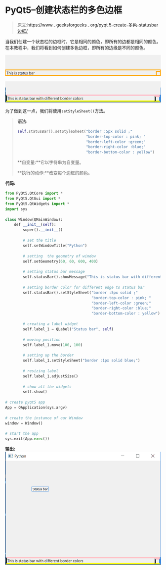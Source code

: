# PyQt5–创建状态栏的多色边框

> 原文:[https://www . geeksforgeeks . org/pyqt 5-create-多色-statusbar 边框/](https://www.geeksforgeeks.org/pyqt5-create-multi-color-border-of-statusbar/)

当我们创建一个状态栏的边框时，它是相同的颜色，即所有的边都是相同的颜色。在本教程中，我们将看到如何创建多色边框，即所有的边缘是不同的颜色。

![](img/7259d24fa17d5345feb46089d485e264.png)

![](img/4ed52afb3a31f25a27ccf069e874a74d.png)

为了做到这一点，我们将使用`setStyleSheet()`方法。

> **语法:**
> 
> ```py
> self.statusBar().setStyleSheet("border :5px solid ;"
>                                "border-top-color : pink; "
>                                "border-left-color :green;"
>                                "border-right-color :blue;"
>                                "border-bottom-color : yellow")
> 
> ```
> 
> **自变量:**它以字符串为自变量。
> 
> **执行的动作:**改变每个边框的颜色。

**代码:**

```py
from PyQt5.QtCore import * 
from PyQt5.QtGui import * 
from PyQt5.QtWidgets import * 
import sys

class Window(QMainWindow):
    def __init__(self):
        super().__init__()

        # set the title
        self.setWindowTitle("Python")

        # setting  the geometry of window
        self.setGeometry(60, 60, 600, 400)

        # setting status bar message
        self.statusBar().showMessage("This is status bar with different border colors")

        # setting border color for different edge to status bar
        self.statusBar().setStyleSheet("border :5px solid ;"
                                       "border-top-color : pink; "
                                       "border-left-color :green;"
                                       "border-right-color :blue;"
                                       "border-bottom-color : yellow")

        # creating a label widget
        self.label_1 = QLabel("Status bar", self)

        # moving position
        self.label_1.move(100, 100)

        # setting up the border
        self.label_1.setStyleSheet("border :1px solid blue;")

        # resizing label
        self.label_1.adjustSize()

        # show all the widgets
        self.show()

# create pyqt5 app
App = QApplication(sys.argv)

# create the instance of our Window
window = Window()

# start the app
sys.exit(App.exec())
```

**输出:**
![](img/bcfa18edae0655b2b05a6c3fca441653.png)